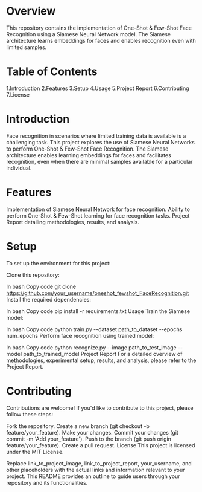 # Overview
This repository contains the implementation of One-Shot & Few-Shot Face Recognition using a Siamese Neural Network model. The Siamese architecture learns embeddings for faces and enables recognition even with limited samples.

# Table of Contents
1.Introduction
2.Features
3.Setup
4.Usage
5.Project Report
6.Contributing
7.License

# Introduction
Face recognition in scenarios where limited training data is available is a challenging task. This project explores the use of Siamese Neural Networks to perform One-Shot & Few-Shot Face Recognition. The Siamese architecture enables learning embeddings for faces and facilitates recognition, even when there are minimal samples available for a particular individual.

# Features
Implementation of Siamese Neural Network for face recognition.
Ability to perform One-Shot & Few-Shot learning for face recognition tasks.
Project Report detailing methodologies, results, and analysis.
# Setup
To set up the environment for this project:

Clone this repository:

In bash
Copy code
git clone https://github.com/your_username/oneshot_fewshot_FaceRecognition.git
Install the required dependencies:

In bash
Copy code
pip install -r requirements.txt
Usage
Train the Siamese model:

In bash
Copy code
python train.py --dataset path_to_dataset --epochs num_epochs
Perform face recognition using trained model:

In bash
Copy code
python recognize.py --image path_to_test_image --model path_to_trained_model
Project Report
For a detailed overview of methodologies, experimental setup, results, and analysis, please refer to the Project Report.

# Contributing
Contributions are welcome! If you'd like to contribute to this project, please follow these steps:

Fork the repository.
Create a new branch (git checkout -b feature/your_feature).
Make your changes.
Commit your changes (git commit -m 'Add your_feature').
Push to the branch (git push origin feature/your_feature).
Create a pull request.
License
This project is licensed under the MIT License.

Replace link_to_project_image, link_to_project_report, your_username, and other placeholders with the actual links and information relevant to your project. This README provides an outline to guide users through your repository and its functionalities.
